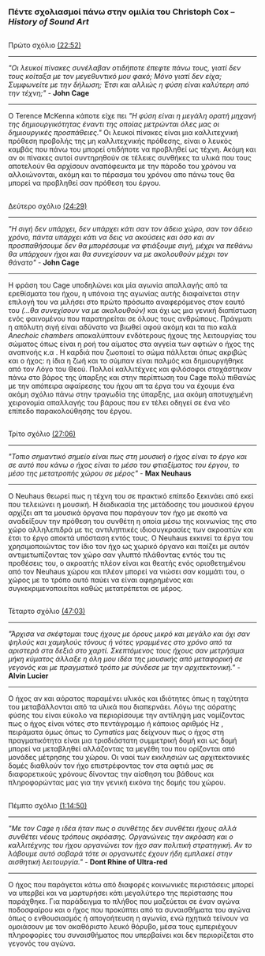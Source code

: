 ### Πέντε σχολιασμοί πάνω στην ομιλία του Christoph Cox – *History of Sound Art*

##
Πρώτο σχόλιο [(22:52)](https://youtu.be/hh_5_CAySXY?t=1372)
***
*"Οι λευκοί πίνακες συνέλαβαν οτιδήποτε έπεφτε πάνω τους, γιατί δεν τους κοίταξα με τον μεγεθυντικό μου φακό; 
Μόνο γιατί δεν είχα; Συμφωνείτε με την δήλωση; Έτσι και αλλιώς η φύση είναι καλύτερη από την τέχνη;"* - **John Cage**
***
Ο Terence McKenna κάποτε είχε πει *"Η φύση είναι η μεγάλη ορατή μηχανή της δημιουργικότητας έναντι της οποίας μετρώνται 
όλες μας οι δημιουργικές προσπάθειες."* 
Οι λευκοί πίνακες είναι μια καλλιτεχνική πρόθεση προβολής της μη καλλιτεχνικής πρόθεσης, είναι ο λευκός καμβάς που πάνω του μπορεί 
οτιδήποτε να προβληθεί ως τέχνη. Ακόμη και αν οι πίνακες αυτοί συντηρηθούν σε τέλειες συνθήκες τα υλικά που τους αποτελούν θα αρχίσουν αναπόφευκτα με την πάροδο του χρόνου να αλλοιώνονται, ακόμη και το πέρασμα του χρόνου απο πάνω τους θα μπορεί να προβληθεί σαν πρόθεση του έργου.

##
Δεύτερο σχόλιο [(24:29)](https://youtu.be/hh_5_CAySXY?t=1469)
***
*"H σιγή δεν υπάρχει, δεν υπάρχει κάτι σαν τον άδειο χώρο, σαν τον άδειο χρόνο, πάντα υπάρχει κάτι να δεις να ακούσεις και 
όσο και αν προσπαθήσουμε δεν θα μπορέσουμε να φτιάξουμε σιγή, μέχρι να πεθάνω θα υπάρχουν ήχοι και θα συνεχίσουν να με ακολουθούν 
μέχρι τον θάνατο"* - **John Cage**
***
Η φράση του Cage υποδηλώνει και μία αγωνία απαλλαγής από τα ερεθίσματα του ήχου, η υπόνοια της αγωνίας αυτής διαφαίνεται στην επιλογή του 
να μιλήσει στο πρώτο πρόσωπο αναφερόμενος στον εαυτό του *(...θα συνεχίσουν να με ακολουθούν)* και όχι ως μια γενική διαπίστωση ενός φαινομένου
που παρατηρείται σε όλους τους ανθρώπους. Πράγματι η απόλυτη σιγή είναι αδύνατο να βιωθεί αφού ακόμη και τα πιο καλά *Anechoic chambers* 
αποκαλύπτουν ενδότερους ήχους της λειτουργίας του σώματος όπως είναι η ροή του αίματος στα αγγεία των αφτιών ο ήχος της αναπνοής κ.α . 
Η καρδιά που ζωοποιεί το σώμα πάλλεται όπως ακριβώς και ο ήχος: η ίδια η ζωή και το σύμπαν είναι παλμός και δημιουργήθηκε από τον Λόγο του Θεού. 
Πολλοί καλλιτέχνες και φιλόσοφοι στοχάστηκαν πάνω στο βάρος της ύπαρξης και στην περίπτωση του Cage πολύ πιθανώς με την απόπειρα αφαίρεσης του 
ήχου απ τα έργα του να έχουμε ένα ακόμη σχόλιο πάνω στην τραγωδία της ύπαρξης, μια ακόμη αποτυχημένη χειρονομία απαλλαγής του βάρους που εν τέλει οδηγεί σε 
ένα νέο επίπεδο παρακολούθησης του έργου. 

##
Τρίτο σχόλιο [(27:06)](https://youtu.be/hh_5_CAySXY?t=1626)
***
*"Τοπιο σημαντικό σημείο είναι πως στη μουσική ο ήχος είναι το έργο και σε αυτό που κάνω ο ήχος είναι το μέσο του φτιαξίματος του έργου, 
το μέσο της μετατροπής χώρου σε μέρος"* - **Max Neuhaus**
***
Ο Neuhaus θεωρεί πως η τέχνη του σε πρακτικό επίπεδο ξεκινάει από εκεί που τελειώνει η μουσική. H διαδικασία της μετάδοσης του μουσικού έργου 
αρχίζει απ τα μουσικά όργανα που παράγουν τον ήχο με σκοπό να αναδείξουν την πρόθεση του συνθέτη η οποία μέσω της κοινωνίας της στο χώρο αλληλεπιδρά 
με τις αντιληπτικές ιδιοσυγκρασίες των ακροατών και έτσι το έργο αποκτά υπόσταση εντός τους. Ο Neuhaus εκκινεί τα έργα του χρησιμοποιώντας τον ίδιο τον ήχο 
ως χωρικό όργανο και παίζει με αυτόν αντιμετωπίζοντας τον χώρο σαν γλυπτό πλάθοντας εντός του τις προθέσεις του, ο ακροατής πλέον είναι και θεατής ενός
οριοθετημένου από τον Neuhaus χώρου και πλέον μπορεί να νιώσει σαν κομμάτι του, ο χώρος με το τρόπο αυτό παύει να είναι αφηρημένος και συγκεκριμενοποιείται
καθώς μετατρέπεται σε μέρος. 

##
Τέταρτο σχόλιο [(47:03)](https://youtu.be/hh_5_CAySXY?t=2823)
***
*"Άρχισα να σκέφτομαι τους ήχους με όρους μικρό και μεγάλο και όχι σαν ψηλούς και χαμηλούς τόνους ή νότες γραμμένες στο χρόνο από τα αριστερά στα δεξιά στο χαρτί. 
Σκεπτόμενος τους ήχους σαν μετρήσιμα μήκη κύματος άλλαξε η όλη μου ιδέα της μουσικής από μεταφορική σε γεγονός και με πραγματικό τρόπο με σύνδεσε με την αρχιτεκτονική."* - **Alvin Lucier**
***
Ο ήχος αν και αόρατος παραμένει υλικός και ιδιότητες όπως η ταχύτητα του μεταβάλλονται από τα υλικά που διαπερνάει. Λόγω της αόρατης φύσης του είναι εύκολο να περιορίσουμε 
την αντίληψη μας νομίζοντας πως ο ήχος είναι νότες στο πεντάγραμμο ή κάποιος αριθμός Hz , πειράματα όμως όπως το *Cymatics* μας δείχνουν πως ο ήχος στη πραγματικότητα είναι μια τρισδιάστατη 
συμμετρική δομή και ως δομή μπορεί να μεταβληθεί αλλάζοντας τα μεγέθη του που ορίζονται από μονάδες μέτρησης του χώρου. 
Οι ναοί των εκκλησιών ως αρχιτεκτονικές δομές διαθλούν τον ήχο επιστρέφοντας τον στα αφτιά μας σε διαφορετικούς χρόνους δίνοντας την αίσθηση του βάθους και πληροφορώντας μας για την 
γενική εικόνα της δομής του χώρου. 

##
Πέμπτο σχόλιο [(1:14:50)](https://youtu.be/hh_5_CAySXY?t=4490)
***
*"Με τον Cage η ιδέα ήταν πως ο συνθέτης δεν συνθέτει ήχους αλλά συνθέτει νέους τρόπους ακρόασης. Οργανώνεις την ακρόαση και ο καλλιτέχνης του ήχου οργανώνει τον ήχο σαν πολιτική στρατηγική. 
Αν το λάβουμε αυτό σοβαρά τότε οι οργανωτές έχουν ήδη εμπλακεί στην αισθητική λειτουργία."* - **Dont Rhine of Ultra-red**
***
Ο ήχος που παράγεται κάτω από διαφορές κοινωνικές περιστάσεις μπορεί να υπερβεί και να μαρτυρήσει κάτι μεγαλύτερο της περίστασης που παράχθηκε. Για παράδειγμα το πλήθος που μαζεύεται σε έναν 
αγώνα ποδοσφαίρου και ο ήχος που προκύπτει από τα συναισθήματα του αγώνα όπως ο ενθουσιασμός ή απογοήτευση η αγωνία, ενώ ηχητικά τείνουν να ομοιάσουν με τον ακαθόριστο λευκό θόρυβο, μέσα τους 
εμπεριέχουν πληροφορίες του συναισθήματος που υπερβαίνει και δεν περιορίζεται στο γεγονός του αγώνα.    
